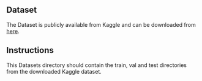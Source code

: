 ## Dataset
The Dataset is publicly available from Kaggle and can be downloaded from [here](https://www.kaggle.com/paultimothymooney/chest-xray-pneumonia/tasks).

## Instructions
This Datasets directory should contain the train, val and test directories from the downloaded Kaggle dataset.